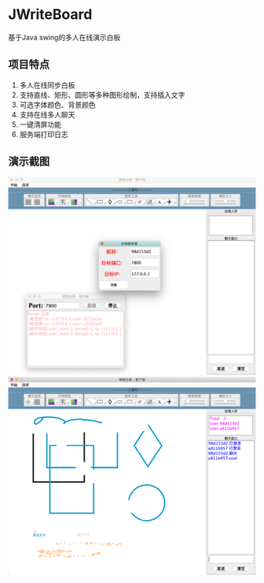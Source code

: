 # JWriteBoard
基于Java swing的多人在线演示白板

## 项目特点

1. 多人在线同步白板
2. 支持直线、矩形、圆形等多种图形绘制，支持插入文字
3. 可选字体颜色、背景颜色
4. 支持在线多人聊天
5. 一键清屏功能
6. 服务端打印日志

## 演示截图

![p1](./img/1.png)
![p2](./img/2.png)